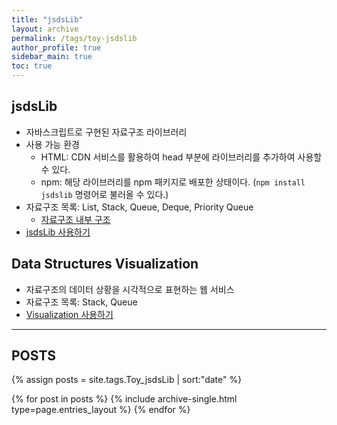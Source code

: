 ```yaml
---
title: "jsdsLib"
layout: archive
permalink: /tags/toy-jsdslib
author_profile: true
sidebar_main: true
toc: true
---
```


## jsdsLib
- 자바스크립트로 구현된 자료구조 라이브러리
- 사용 가능 환경
  - HTML: CDN 서비스를 활용하여 head 부분에 라이브러리를 추가하여 사용할 수 있다.
  - npm: 해당 라이브러리를 npm 패키지로 배포한 상태이다. (```npm install jsdslib``` 명령어로 불러올 수 있다.)
- 자료구조 목록: List, Stack, Queue, Deque, Priority Queue
  - [자료구조 내부 구조](https://codemcd.github.io/toy/jsdsLib-jsdsLib-%EB%9D%BC%EC%9D%B4%EB%B8%8C%EB%9F%AC%EB%A6%AC-%EB%B6%84%EC%84%9D/)
- [jsdsLib 사용하기](https://github.com/CODEMCD/jsdsLib)

## Data Structures Visualization
- 자료구조의 데이터 상황을 시각적으로 표현하는 웹 서비스
- 자료구조 목록: Stack, Queue
- [Visualization 사용하기](https://github.com/CODEMCD/jsdsLib-Visualization)


---
## POSTS

{% assign posts = site.tags.Toy_jsdsLib | sort:"date" %}

{% for post in posts %}
  {% include archive-single.html type=page.entries_layout %}
{% endfor %}
